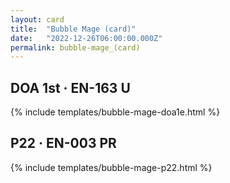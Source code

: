 ```yaml
---
layout: card
title:  "Bubble Mage (card)"
date:   "2022-12-26T06:00:00.000Z"
permalink: bubble-mage_(card)
---
```


## DOA 1st &middot; EN-163 U

{% include templates/bubble-mage-doa1e.html %}


## P22 &middot; EN-003 PR

{% include templates/bubble-mage-p22.html %}
